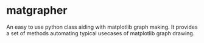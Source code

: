 # matgrapher
An easy to use python class aiding with matplotlib graph making. It provides a set of methods automating typical usecases of matplotlib graph drawing.
